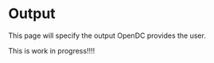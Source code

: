 # Output

This page will specify the output OpenDC provides the user.

This is work in progress!!!!
